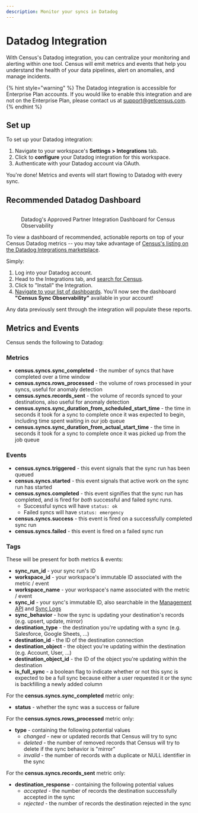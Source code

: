 ```yaml
---
description: Monitor your syncs in Datadog
---
```


# Datadog Integration

With Census's Datadog integration, you can centralize your monitoring and alerting within one tool. Census will emit metrics and events that help you understand the health of your data pipelines, alert on anomalies, and manage incidents.

{% hint style="warning" %}
The Datadog integration is accessible for Enterprise Plan accounts. If you would like to enable this integration and are not on the Enterprise Plan, please contact us at [support@getcensus.com](mailto:support@getcensus.com).
{% endhint %}

## Set up

To set up your Datadog integration:

1. Navigate to your workspace's **Settings > Integrations** tab.
2. Click to **configure** your Datadog integration for this workspace.
3. Authenticate with your Datadog account via OAuth.

You're done! Metrics and events will start flowing to Datadog with every sync.

## Recommended Datadog Dashboard

<figure><img src="../../.gitbook/assets/Screen Shot 2023-02-20 at 1.27.52 PM.png" alt=""><figcaption><p>Datadog's Approved Partner Integration Dashboard for Census Observability</p></figcaption></figure>

To view a dashboard of recommended, actionable reports on top of your Census Datadog metrics -- you may take advantage of [Census's listing on the Datadog Integrations marketplace](https://app.datadoghq.com/integrations?search=Census).

Simply:

1. Log into your Datadog account.
2. Head to the Integrations tab, and [search for Census](https://app.datadoghq.com/integrations?search=Census).
3. Click to "Install" the Integration.
4. [Navigate to your list of dashboards](https://app.datadoghq.com/dashboard/lists). You'll now see the dashboard **"Census Sync Observability"** available in your account!

Any data previously sent through the integration will populate these reports.

## Metrics and Events

Census sends the following to Datadog:

### Metrics

* **census.syncs.sync\_completed** - the number of syncs that have completed over a time window
* **census.syncs.rows\_processed** - the volume of rows processed in your syncs, useful for anomaly detection
* **census.syncs.records\_sent** - the volume of records synced to your destinations, also useful for anomaly detection
* **census.syncs.sync\_duration\_from\_scheduled\_start\_time** - the time in seconds it took for a sync to complete once it was expected to begin, including time spent waiting in our job queue
* **census.syncs.sync\_duration\_from\_actual\_start\_time** - the time in seconds it took for a sync to complete once it was picked up from the job queue

### Events

* **census.syncs.triggered** - this event signals that the sync run has been queued
* **census.syncs.started** - this event signals that active work on the sync run has started
* **census.syncs.completed** - this event signifies that the sync run has completed, and is fired for _both_ successful and failed sync runs.
  * Successful syncs will have `status: ok`
  * Failed syncs will have `status: emergency`
* **census.syncs.success** - this event is fired on a successfully completed sync run
* **census.syncs.failed** - this event is fired on a failed sync run

### Tags

These will be present for both metrics & events:

* **sync\_run\_id** - your sync run's ID
* **workspace\_id** - your workspace's immutable ID associated with the metric / event
* **workspace\_name** - your workspace's name associated with the metric / event
* **sync\_id** - your sync's immutable ID, also searchable in the [Management API](../developers/api.md) and [Sync Logs](warehouse-writeback.md)
* **sync\_behavior** - how the sync is updating your destination's records (e.g. upsert, update, mirror)
* **destination\_type** - the destination you're updating with a sync (e.g. Salesforce, Google Sheets, ...)
* **destination\_id** - the ID of the destination connection
* **destination\_object** - the object you're updating within the destination (e.g. Account, User, ...)
* **destination\_object\_id** - the ID of the object you're updating within the destination
* **is\_full\_sync** - a boolean flag to indicate whether or not this sync is expected to be a full sync because either a user requested it or the sync is backfilling a newly added column

For the **census.syncs.sync\_completed** metric only:

* **status** - whether the sync was a success or failure

For the **census.syncs.rows\_processed** metric only:

* **type** - containing the following potential values
  * _changed_ - new or updated records that Census will try to sync
  * _deleted_ - the number of removed records that Census will try to delete if the sync behavior is "mirror"
  * _invalid_ - the number of records with a duplicate or NULL identifier in the sync

For the **census.syncs.records\_sent** metric only:

* **destination\_response** - containing the following potential values
  * _accepted_ - the number of records the destination successfully accepted in the sync
  * _rejected_ - the number of records the destination rejected in the sync
